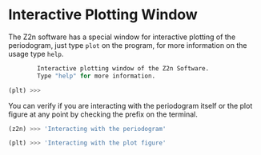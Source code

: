 # Interactive Plotting Window

The Z2n software has a special window for interactive plotting of the periodogram, just type `plot` on the program, for more information on the usage type `help`.

```python
        Interactive plotting window of the Z2n Software.
        Type "help" for more information.

(plt) >>>
```

You can verify if you are interacting with the periodogram itself or the plot figure at any point by checking the prefix on the terminal.

```python
(z2n) >>> 'Interacting with the periodogram'

(plt) >>> 'Interacting with the plot figure'
```
